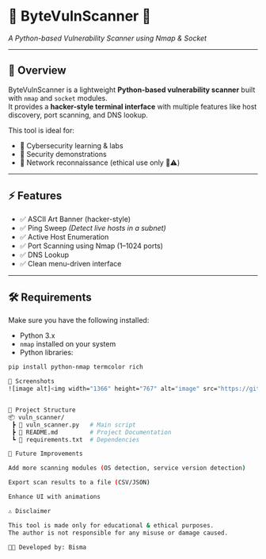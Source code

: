 # 🚨 ByteVulnScanner 🚨
*A Python-based Vulnerability Scanner using Nmap & Socket*

---

## 📖 Overview
ByteVulnScanner is a lightweight **Python-based vulnerability scanner** built with `nmap` and `socket` modules.  
It provides a **hacker-style terminal interface** with multiple features like host discovery, port scanning, and DNS lookup.  

This tool is ideal for:
- 🔹 Cybersecurity learning & labs  
- 🔹 Security demonstrations  
- 🔹 Network reconnaissance (ethical use only 🚫⚠️)

---

## ⚡ Features
- ✅ ASCII Art Banner (hacker-style)  
- ✅ Ping Sweep *(Detect live hosts in a subnet)*  
- ✅ Active Host Enumeration  
- ✅ Port Scanning using Nmap (1–1024 ports)  
- ✅ DNS Lookup  
- ✅ Clean menu-driven interface  

---
## 🛠️ Requirements
Make sure you have the following installed:
- Python 3.x  
- `nmap` installed on your system  
- Python libraries:  

```bash
pip install python-nmap termcolor rich

📸 Screenshots
![image alt]<img width="1366" height="767" alt="image" src="https://github.com/user-attachments/assets/70612d10-52ac-4510-915b-456e948f3141" />


📂 Project Structure
📦 vuln_scanner/
 ┣ 📜 vuln_scanner.py   # Main script
 ┣ 📜 README.md         # Project Documentation
 ┗ 📜 requirements.txt  # Dependencies

🚀 Future Improvements

Add more scanning modules (OS detection, service version detection)

Export scan results to a file (CSV/JSON)

Enhance UI with animations

⚠️ Disclaimer

This tool is made only for educational & ethical purposes.
The author is not responsible for any misuse or damage caused.

👩‍💻 Developed by: Bisma






